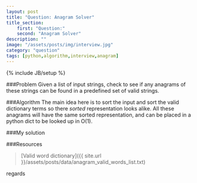 ```yaml
---
layout: post
title: "Question: Anagram Solver"
title_section:
    first: "Question:"
    second: "Anagram Solver"
description: ""
image: "/assets/posts/img/interview.jpg"
category: "question"
tags: [python,algorithm,interview,anagram]
---
```

{% include JB/setup %}

###Problem
Given a list of input strings, check to see if any anagrams of these strings can be found in a predefined set of
valid strings.

###Algorithm
The main idea here is to sort the input and sort the valid dictionary terms so there *sorted* representation looks
alike. All these anagrams will have the same sorted representation, and can be placed in a python dict to be looked up
in O(1).

###My solution

<script src="https://gist.github.com/khanduri/f63c8407f74a3ffc3c27.js"></script>

###Resources

 > [Valid word dictionary]({{ site.url }}/assets/posts/data/anagram_valid_words_list.txt)

regards
